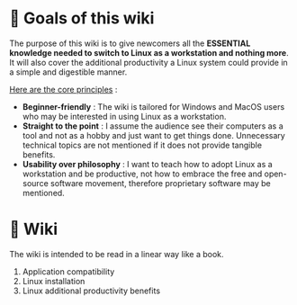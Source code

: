 # 🎯 Goals of this wiki
The purpose of this wiki is to give newcomers all the **ESSENTIAL knowledge needed to switch to Linux as a workstation and nothing more**. It will also cover the additional productivity a Linux system could provide in a simple and digestible manner.

<ins>Here are the core principles</ins> :
- **Beginner-friendly** : The wiki is tailored for Windows and MacOS users who may be interested in using Linux as a workstation.
- **Straight to the point** : I assume the audience see their computers as a tool and not as a hobby and just want to get things done. Unnecessary technical topics are not mentioned if it does not provide tangible benefits.
- **Usability over philosophy** : I want to teach how to adopt Linux as a workstation and be productive, not how to embrace the free and open-source software movement, therefore proprietary software may be mentioned.

# 📖 Wiki
The wiki is intended to be read in a linear way like a book.

1. Application compatibility
2. Linux installation
3. Linux additional productivity benefits
